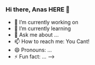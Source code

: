 ### Hi there, Anas HERE 👋

- 🔭 I’m currently working on
- 🌱 I’m currently learning 
- 💬 Ask me about ...
- 📫 How to reach me: You Cant!
- 😄 Pronouns: ...
- ⚡ Fun fact: ...
-->
